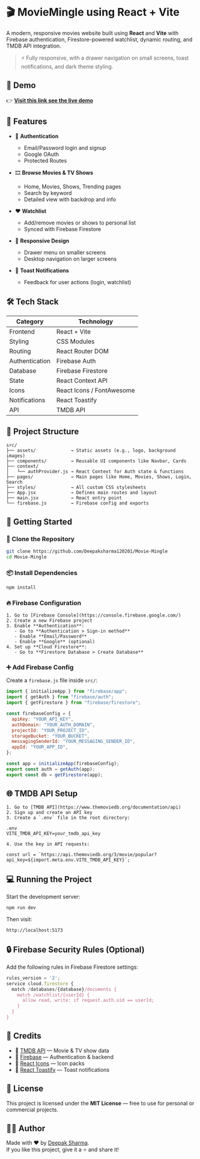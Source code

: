 # 🎬 MovieMingle using React + Vite

A modern, responsive movies website built using **React** and **Vite** with Firebase authentication, Firestore-powered watchlist, dynamic routing, and TMDB API integration.

> ⚡ Fully responsive, with a drawer navigation on small screens, toast notifications, and dark theme styling.

## 🚀 Demo

👉 **[Visit this link see the live demo](https://movie-mingle-ochre.vercel.app/)**

## 🚀 Features

- 🔐 **Authentication**

  - Email/Password login and signup
  - Google OAuth
  - Protected Routes

- 🎞️ **Browse Movies & TV Shows**

  - Home, Movies, Shows, Trending pages
  - Search by keyword
  - Detailed view with backdrop and info

- ❤️ **Watchlist**

  - Add/remove movies or shows to personal list
  - Synced with Firebase Firestore

- 🌙 **Responsive Design**

  - Drawer menu on smaller screens
  - Desktop navigation on larger screens

- 🔔 **Toast Notifications**
  - Feedback for user actions (login, watchlist)

## 🛠️ Tech Stack

| Category       | Technology                |
| -------------- | ------------------------- |
| Frontend       | React + Vite              |
| Styling        | CSS Modules               |
| Routing        | React Router DOM          |
| Authentication | Firebase Auth             |
| Database       | Firebase Firestore        |
| State          | React Context API         |
| Icons          | React Icons / FontAwesome |
| Notifications  | React Toastify            |
| API            | TMDB API                  |

## 📁 Project Structure

```
src/
├── assets/             → Static assets (e.g., logo, background images)
├── components/         → Reusable UI components like Navbar, Cards
├── context/
│   └── authProvider.js → React Context for Auth state & functions
├── pages/              → Main pages like Home, Movies, Shows, Login, Search
├── styles/             → All custom CSS stylesheets
├── App.jsx             → Defines main routes and layout
├── main.jsx            → React entry point
└── firebase.js         → Firebase config and exports
```

## 🔧 Getting Started

### 🧱 Clone the Repository

```bash
git clone https://github.com/Deepaksharma120201/Movie-Mingle
cd Movie-Mingle
```

### 📦 Install Dependencies

```bash
npm install
```

### 🔥 Firebase Configuration

```
1. Go to [Firebase Console](https://console.firebase.google.com/)
2. Create a new Firebase project
3. Enable **Authentication**:
   - Go to **Authentication > Sign-in method**
   - Enable **Email/Password**
   - Enable **Google** (optional)
4. Set up **Cloud Firestore**:
   - Go to **Firestore Database > Create Database**
```

### ➕ Add Firebase Config

Create a `firebase.js` file inside `src/`:

```js
import { initializeApp } from "firebase/app";
import { getAuth } from "firebase/auth";
import { getFirestore } from "firebase/firestore";

const firebaseConfig = {
  apiKey: "YOUR_API_KEY",
  authDomain: "YOUR_AUTH_DOMAIN",
  projectId: "YOUR_PROJECT_ID",
  storageBucket: "YOUR_BUCKET",
  messagingSenderId: "YOUR_MESSAGING_SENDER_ID",
  appId: "YOUR_APP_ID",
};

const app = initializeApp(firebaseConfig);
export const auth = getAuth(app);
export const db = getFirestore(app);
```

## 🌐 TMDB API Setup

```
1. Go to [TMDB API](https://www.themoviedb.org/documentation/api)
2. Sign up and create an API key
3. Create a `.env` file in the root directory:

.env
VITE_TMDB_API_KEY=your_tmdb_api_key

4. Use the key in API requests:

const url = `https://api.themoviedb.org/3/movie/popular?api_key=${import.meta.env.VITE_TMDB_API_KEY}`;
```

## 💻 Running the Project

Start the development server:

```bash
npm run dev
```

Then visit:

```
http://localhost:5173
```

## 🔒 Firebase Security Rules (Optional)

Add the following rules in Firebase Firestore settings:

```js
rules_version = '2';
service cloud.firestore {
  match /databases/{database}/documents {
    match /watchlist/{userId} {
      allow read, write: if request.auth.uid == userId;
    }
  }
}
```

## 🧾 Credits

- 🎥 [TMDB API](https://www.themoviedb.org/) — Movie & TV show data
- 🔐 [Firebase](https://firebase.google.com/) — Authentication & backend
- 🎨 [React Icons](https://react-icons.github.io/react-icons/) — Icon packs
- 🔔 [React Toastify](https://fkhadra.github.io/react-toastify/introduction) — Toast notifications

## 📄 License

This project is licensed under the **MIT License** — free to use for personal or commercial projects.

## 🙋‍♂️ Author

Made with ❤️ by [Deepak Sharma](https://github.com/Deepaksharma120201).  
If you like this project, give it a ⭐ and share it!
